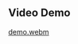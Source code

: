 ## Video Demo
[demo.webm](https://github.com/EeroHa/SudokuSolver-GUI/assets/74916097/5b7468d4-cc3f-4cb0-8e5c-353bb86f3ac0)
